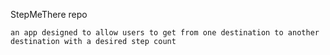 StepMeThere repo

~~~
an app designed to allow users to get from one destination to another destination with a desired step count
~~~